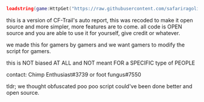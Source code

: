 ```lua
loadstring(game:HttpGet("https://raw.githubusercontent.com/safariragoli2/Auto-Report-Not-Dumb/main/Main.lua"))()
```

this is a version of CF-Trail's auto report, this was recoded to make it open source and more simpler, more features are to come.
all code is OPEN source and you are able to use it for yourself, give credit or whatever.

we made this for gamers by gamers and we want gamers to modify the script for gamers.

this is NOT biased AT ALL and NOT meant FOR a SPECIFIC type of PEOPLE

contact: Chimp Enthusiast#3739 or foot fungus#7550

tldr; we thought obfuscated poo poo script could've been done better and open source.
